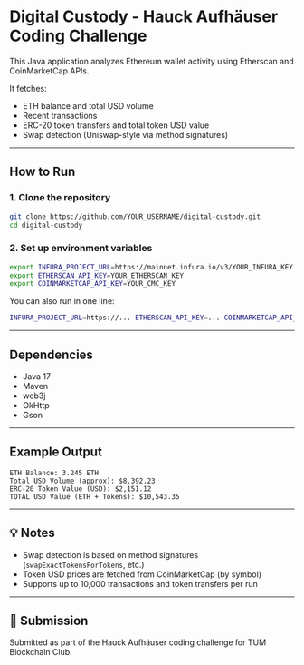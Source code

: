 # Digital Custody - Hauck Aufhäuser Coding Challenge

This Java application analyzes Ethereum wallet activity using Etherscan and CoinMarketCap APIs.

It fetches:

- ETH balance and total USD volume
- Recent transactions
- ERC-20 token transfers and total token USD value
- Swap detection (Uniswap-style via method signatures)

---

## How to Run

### 1. Clone the repository

```bash
git clone https://github.com/YOUR_USERNAME/digital-custody.git
cd digital-custody
```

### 2. Set up environment variables

```bash
export INFURA_PROJECT_URL=https://mainnet.infura.io/v3/YOUR_INFURA_KEY
export ETHERSCAN_API_KEY=YOUR_ETHERSCAN_KEY
export COINMARKETCAP_API_KEY=YOUR_CMC_KEY
```

You can also run in one line:

```bash
INFURA_PROJECT_URL=https://... ETHERSCAN_API_KEY=... COINMARKETCAP_API_KEY=... mvn exec:java
```

---

## Dependencies

- Java 17
- Maven
- web3j
- OkHttp
- Gson

---

## Example Output

```
ETH Balance: 3.245 ETH
Total USD Volume (approx): $8,392.23
ERC-20 Token Value (USD): $2,151.12
TOTAL USD Value (ETH + Tokens): $10,543.35
```

---

## 💡 Notes

- Swap detection is based on method signatures (`swapExactTokensForTokens`, etc.)
- Token USD prices are fetched from CoinMarketCap (by symbol)
- Supports up to 10,000 transactions and token transfers per run

---

## 📧 Submission

Submitted as part of the Hauck Aufhäuser coding challenge for TUM Blockchain Club.
